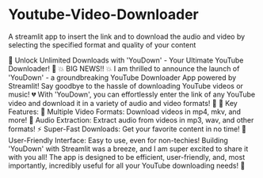 # Youtube-Video-Downloader
A streamlit app to insert the link and to download the audio and video by selecting the specified format and quality of your content

🌟 Unlock Unlimited Downloads with 'YouDown' - Your Ultimate YouTube Downloader! 🌟
💥 BIG NEWS!! 💥 I am thrilled to announce the launch of 'YouDown' - a groundbreaking YouTube Downloader App powered by Streamlit!
Say goodbye to the hassle of downloading YouTube videos or music! 💔 With 'YouDown', you can effortlessly enter the link of any YouTube video and download it in a variety of audio and video formats! 🎉
🌟 Key Features:
🎥 Multiple Video Formats: Download videos in mp4, mkv, and more!
🎵 Audio Extraction: Extract audio from videos in mp3, wav, and other formats!
⚡ Super-Fast Downloads: Get your favorite content in no time!
🌈 User-Friendly Interface: Easy to use, even for non-techies!
Building 'YouDown' with Streamlit was a breeze, and I am super excited to share it with you all! The app is designed to be efficient, user-friendly, and, most importantly, incredibly useful for all your YouTube downloading needs! 💪


